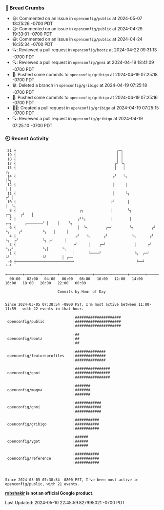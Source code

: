 ### 🍞 Bread Crumbs

 * 😃: Commented on an issue in `openconfig/public` at 2024-05-07 18:25:26 -0700 PDT
 * 😃: Commented on an issue in `openconfig/public` at 2024-04-29 19:33:01 -0700 PDT
 * 😃: Commented on an issue in `openconfig/public` at 2024-04-24 16:35:34 -0700 PDT
 * 🔍: Reviewed a pull request in  `openconfig/bootz` at 2024-04-22 09:31:13 -0700 PDT
 * 🔍: Reviewed a pull request in  `openconfig/gnmi` at 2024-04-19 18:41:09 -0700 PDT
 * 🚢: Pushed some commits to `openconfig/gribigo` at 2024-04-19 07:25:18 -0700 PDT
 * 🗑: Deleted a branch in `openconfig/gribigo` at 2024-04-19 07:25:18 -0700 PDT
 * 🚢: Pushed some commits to `openconfig/gribigo` at 2024-04-19 07:25:16 -0700 PDT
 * ✍🏼: Created a pull request in `openconfig/gribigo` at 2024-04-19 07:25:15 -0700 PDT
 * 🔍: Reviewed a pull request in  `openconfig/gribigo` at 2024-04-19 07:25:10 -0700 PDT

### 🕘 Recent Activity
```
 21 ┼                                              ╭─╮
 19 ┤                                              │ │
 18 ┤                                              │ │
 17 ┤                                             ╭╯ ╰╮
 15 ┤                                             │   │                                       ╭╮
 14 ┤                                            ╭╯   ╰╮                                      │╰╮
 12 ┤                                            │     │                                      │ │
 11 ┤                                            │     ╰╮                                    ╭╯ │
 10 ┤                                           ╭╯      │                                    │  ╰╮
  8 ┤                             ╭╮            │       ╰╮                           ╭─╮    ╭╯   │
  7 ┤                            ╭╯╰╮           │        │          ╭─╮      ╭───────╯ │    │    ╰╮
  6 ┤                            │  ╰╮        ╭─╯        ╰╮        ╭╯ ╰╮    ╭╯         ╰╮   │     │
  4 ┤                           ╭╯   ╰╮      ╭╯           ╰╮      ╭╯   ╰╮  ╭╯           ╰╮ ╭╯     │
  3 ┤                          ╭╯     │    ╭─╯             │     ╭╯     ╰╮╭╯             ╰╮│      ╰╮
  1 ┤                          │      ╰────╯               ╰╮  ╭─╯       ╰╯               ╰╯       │ ╭──
 -0 ┼──────────────────────────╯                            ╰──╯                                   ╰─╯
    +───────+───────+───────+───────+───────+───────+───────+───────+───────+───────+───────+───────+────
  00:00   02:00   04:00   06:00   08:00   10:00   12:00   14:00   16:00   18:00   20:00   22:00   00:00   

						Commits by Hour of Day


Since 2024-03-05 07:38:54 -0800 PST, I'm most active between 11:00-11:59 - with 22 events in that hour.

```



```
                               |#####################
 openconfig/public             |#####################
                               |#####################

                               |##
 openconfig/bootz              |##
                               |##

                               |##############
 openconfig/featureprofiles    |##############
                               |##############

                               |################
 openconfig/gnoi               |################
                               |################

                               |#######
 openconfig/magna              |#######
                               |#######

                               |############
 openconfig/gnmi               |############
                               |############

                               |###########
 openconfig/gribigo            |###########
                               |###########

                               |######
 openconfig/ygot               |######
                               |######

                               |###########
 openconfig/reference          |###########
                               |###########



Since 2024-03-05 07:38:54 -0800 PST, I've been most active in openconfig/public, with 21 events.

```
**[robshakir](mailto:robjs@google.com) is not an official Google product.**  


Last Updated: 2024-05-10 22:45:59.827995021 -0700 PDT
